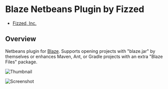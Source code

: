 Blaze Netbeans Plugin by Fizzed
===============================

 - [Fizzed, Inc.](http://fizzed.com)

## Overview

Netbeans plugin for [Blaze](https://github.com/fizzed/blaze).  Supports opening
projects with "blaze.jar" by themselves or enhances Maven, Ant, or Gradle 
projects with an extra "Blaze Files" package.

![Thumbnail](https://github.com/fizzed/blaze-netbeans/blob/master/Thumbnail.png)

![Screenshot](https://github.com/fizzed/blaze-netbeans/blob/master/Screenshot.png)
